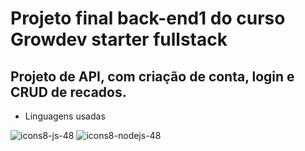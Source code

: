 # Projeto final back-end1 do curso Growdev starter fullstack

## Projeto de API, com criação de conta, login e CRUD de recados.

- Linguagens usadas

 ![icons8-js-48](https://github.com/Baabie/projeto-final-back-end-1/assets/90418544/7675be6b-cdc7-4d8b-b0f7-1093c04ef91b)  ![icons8-nodejs-48](https://github.com/Baabie/projeto-final-back-end-1/assets/90418544/66d2fcb0-78ea-4f5a-b81a-b7d4f3647a32)

 
